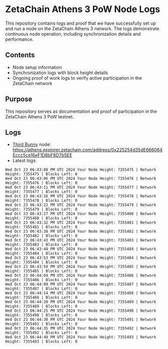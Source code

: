 # ZetaChain Athens 3 PoW Node Logs
This repository contains logs and proof that we have successfully set up and run a node on the ZetaChain Athens 3 network. The logs demonstrate continuous node operation, including synchronization details and performance.

## Contents
- Node setup information
- Synchronization logs with block height details
- Ongoing proof of work logs to verify active participation in the ZetaChain network

## Purpose
This repository serves as documentation and proof of participation in the ZetaChain Athens 3 PoW testnet.

## Logs

- [Third Bunny](https://thirdbunny.xyz/) node: https://athens.explorer.zetachain.com/address/0x225254d35dE666064Eccc5ce16eF1D8bF8D7b5EE
- Latest logs:
```
Wed Oct 23 06:43:00 PM UTC 2024 Your Node Height: 7355475 | Network Height: 7355475 | Blocks Left: 0
Wed Oct 23 06:43:06 PM UTC 2024 Your Node Height: 7355476 | Network Height: 7355476 | Blocks Left: 0
Wed Oct 23 06:43:11 PM UTC 2024 Your Node Height: 7355477 | Network Height: 7355477 | Blocks Left: 0
Wed Oct 23 06:43:16 PM UTC 2024 Your Node Height: 7355478 | Network Height: 7355478 | Blocks Left: 0
Wed Oct 23 06:43:22 PM UTC 2024 Your Node Height: 7355479 | Network Height: 7355479 | Blocks Left: 0
Wed Oct 23 06:43:27 PM UTC 2024 Your Node Height: 7355480 | Network Height: 7355480 | Blocks Left: 0
Wed Oct 23 06:43:32 PM UTC 2024 Your Node Height: 7355481 | Network Height: 7355481 | Blocks Left: 0
Wed Oct 23 06:43:38 PM UTC 2024 Your Node Height: 7355482 | Network Height: 7355482 | Blocks Left: 0
Wed Oct 23 06:43:43 PM UTC 2024 Your Node Height: 7355483 | Network Height: 7355483 | Blocks Left: 0
Wed Oct 23 06:43:48 PM UTC 2024 Your Node Height: 7355484 | Network Height: 7355484 | Blocks Left: 0
Wed Oct 23 06:43:53 PM UTC 2024 Your Node Height: 7355484 | Network Height: 7355484 | Blocks Left: 0
Wed Oct 23 06:43:59 PM UTC 2024 Your Node Height: 7355485 | Network Height: 7355485 | Blocks Left: 0
Wed Oct 23 06:44:04 PM UTC 2024 Your Node Height: 7355486 | Network Height: 7355486 | Blocks Left: 0
Wed Oct 23 06:44:09 PM UTC 2024 Your Node Height: 7355487 | Network Height: 7355487 | Blocks Left: 0
Wed Oct 23 06:44:14 PM UTC 2024 Your Node Height: 7355488 | Network Height: 7355488 | Blocks Left: 0
Wed Oct 23 06:44:20 PM UTC 2024 Your Node Height: 7355489 | Network Height: 7355489 | Blocks Left: 0
Wed Oct 23 06:44:25 PM UTC 2024 Your Node Height: 7355490 | Network Height: 7355490 | Blocks Left: 0
Wed Oct 23 06:44:30 PM UTC 2024 Your Node Height: 7355491 | Network Height: 7355491 | Blocks Left: 0
Wed Oct 23 06:44:35 PM UTC 2024 Your Node Height: 7355492 | Network Height: 7355492 | Blocks Left: 0
Wed Oct 23 06:44:40 PM UTC 2024 Your Node Height: 7355493 | Network Height: 7355493 | Blocks Left: 0
```
